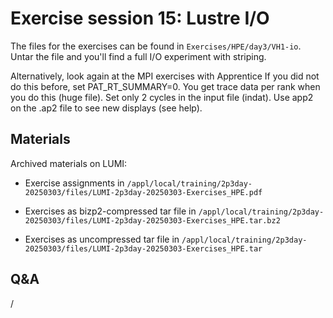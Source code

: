 # Exercise session 15: Lustre I/O

The files for the exercises can be found in `Exercises/HPE/day3/VH1-io`.
Untar the file and you'll find a full I/O experiment with striping.

Alternatively, look again at the MPI exercises with Apprentice
If you did not do this before, set PAT_RT_SUMMARY=0. You get trace data per rank when you do this (huge file).
Set only 2 cycles in the input file (indat).
Use app2 on the .ap2 file to see new displays (see help).


## Materials

<!--
No materials available at the moment.
-->

<!--
Temporary location of materials (for the lifetime of the training project):

-   See the exercise assignments in
    `/project/project_465001726/Slides/HPE/Exercises.pdf`.

-   Exercise files in `/project/project_465001726/Exercises/HPE/day3`
-->

<!--
Temporary web-available materials:

-    Overview exercise assignments temporarily available on
     [this link](https://462000265.lumidata.eu/2p3day-20250303/files/LUMI-2p3day-20250303-3_Exercises_day3.pdf)
-->

Archived materials on LUMI:

-   Exercise assignments in `/appl/local/training/2p3day-20250303/files/LUMI-2p3day-20250303-Exercises_HPE.pdf`

-   Exercises as bizp2-compressed tar file in
    `/appl/local/training/2p3day-20250303/files/LUMI-2p3day-20250303-Exercises_HPE.tar.bz2`

-   Exercises as uncompressed tar file in
    `/appl/local/training/2p3day-20250303/files/LUMI-2p3day-20250303-Exercises_HPE.tar`


## Q&A

/

